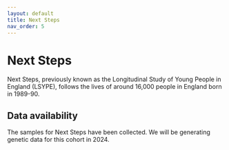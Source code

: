 ```yaml
---
layout: default
title: Next Steps
nav_order: 5
---
```


# **Next Steps**

Next Steps, previously known as the Longitudinal Study of Young People in England (LSYPE), follows the lives of around 16,000 people in England born in 1989-90.

## Data availability

The samples for Next Steps have been collected. We will be generating genetic data for this cohort in 2024.
